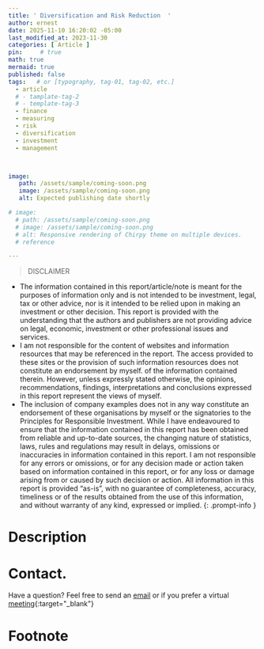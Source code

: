 ```yaml
---
title: ' Diversification and Risk Reduction  '
author: ernest
date: 2025-11-10 16:20:02 -05:00
last_modified_at: 2023-11-30
categories: [ Article ]
pin:     # true
math: true
mermaid: true
published: false
tags:   # or [typography, tag-01, tag-02, etc.]
  - article
  # - tamplate-tag-2
  # - template-tag-3
  - finance
  - measuring
  - risk
  - diversification
  - investment
  - management



image: 
   path: /assets/sample/coming-soon.png
   image: /assets/sample/coming-soon.png
   alt: Expected publishing date shortly

# image: 
  # path: /assets/sample/coming-soon.png
  # image: /assets/sample/coming-soon.png
  # alt: Responsive rendering of Chirpy theme on multiple devices.
  # reference 

---
```





> DISCLAIMER
- The information contained in this report/article/note is meant for the purposes of information only and is not intended to be investment, legal, tax or other advice, nor is it intended to be relied upon in making an investment or other decision. This report is provided with the understanding that the authors and publishers are not providing advice on legal, economic, investment or other professional issues and services. 
- I am not responsible for the content of websites and information resources that may be referenced in the report. The access provided to these sites or the provision of such information resources does not constitute an endorsement by myself. of the information contained therein. However, unless expressly stated otherwise, the opinions, recommendations, findings, interpretations and conclusions expressed in this report represent the views of myself. 
- The inclusion of company examples does not in any way constitute an endorsement of these organisations by myself or the signatories to the Principles for Responsible Investment. While I have endeavoured to ensure that the information contained in this report has been obtained from reliable and up-to-date sources, the changing nature of statistics, laws, rules and regulations may result in delays, omissions or inaccuracies in information contained in this report. I am not responsible for any errors or omissions, or for any decision made or action taken based on information contained in this report, or for any loss or damage arising from or caused by such decision or action. All information in this report is provided “as-is”, with no guarantee of completeness, accuracy, timeliness or of the results obtained from the use of this information, and without warranty of any kind, expressed or implied.
{: .prompt-info }




# Description




















# Contact. 

Have a question? Feel free to send an [email](mailto:s.ernest@gmx.us) or if you prefer a virtual [meeting]( https://calendly.com/s-earnest/30min ){:target="_blank"}




# Footnote

[^1]: Testing Conversion Funnels is about understanding and optimizing each step of the user's experience on their journey toward purchasing our products. 





